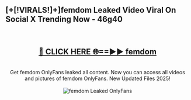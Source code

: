 <h2>[+[!VIRALS!]+]femdom Leaked Video Viral On Social X Trending Now - 46g40</h2>
<br>
<div align="center">
<h2><a href="https://libra.edu.pl?femdom" rel="nofollow">🔴 CLICK HERE 🌐==►► femdom</a></h2>
<br>
Get femdom OnlyFans leaked all content. Now you can access all videos and pictures of femdom OnlyFans. New Updated Files 2025!
<br>
<br>
<a href="https://libra.edu.pl?femdom" rel="nofollow" data-target="animated-image.originalLink"><img src="https://i.ibb.co.com/WyWwxjT/player-gif2.gif" alt="femdom Leaked OnlyFans" style="max-width: 100%; display: inline-block;" data-target="animated-image.originalImage"></a>
</div>
<br>